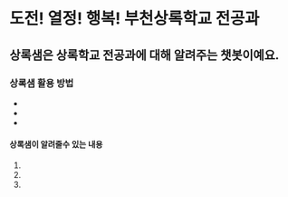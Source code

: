 # 도전! 열정! 행복! 부천상록학교 전공과
## 상록샘은 상록학교 전공과에 대해 알려주는 챗봇이예요.
### 상록샘 활용 방법
-
-
-
#### 상록샘이 알려줄수 있는 내용
1.
2.
3.
